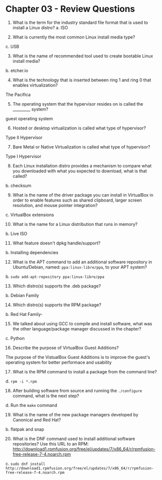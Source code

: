 # Chapter 03 - Review Questions

1) What is the term for the industry standard file format that is used to install a Linux distro?
  a. ISO
 
2) What is currently the most common Linux install media type?
 
 
  c. USB

3) What is the name of recommended tool used to create bootable Linux install media?
 
  b. etcher.io

4) What is the technology that is inserted between ring 1 and ring 0 that enables virtualization?

The Pacifica

5) The operating system that the hypervisor resides on is called the _________ system?

guest operating system

6) Hosted or desktop virtualization is called what type of hypervisor?

Type II Hypervisor

7) Bare Metal or Native Virtualization is called what type of hypervisor?

Type I Hypervisor

8) Each Linux installation distro provides a mechanism to compare what you downloaded with what you expected to download, what is that called?

  b. checksum
 
9) What is the name of the driver package you can install in VirtualBox in order to enable features such as shared clipboard, larger screen resolution, and mouse pointer integration?
  
  c. VirtualBox extensions
 
10) What is the name for a Linux distribution that runs in memory?
  
  b. Live ISO
 
11) What feature doesn't dpkg handle/support?

  b. Installing dependencies
 
12) What is the APT command to add an additional software repository in Ubuntu/Debian, named: `ppa:linux-libre/ppa`, to your APT system?

  b. `sudo add-apt-repository ppa:linux-libre/ppa`

13) Which distro(s) supports the .deb package?
  
  b. Debian Family

14) Which distro(s) supports the RPM package?
 
  b. Red Hat Family-
  
15) We talked about using GCC to compile and install software, what was the other language/package manager discussed in the chapter?
  
  c. Python
 

16) Describe the purpose of VirtualBox Guest Additions?

The purpose of the VistualBox Guest Additions is to improve the guest's operating system for better performace and usability

17) What is the RPM command to install a package from the command line?
 
  

  d. `rpm -i *.rpm`

18) After building software from source and running the ```./configure``` command, what is the next step?
  
  d. Run the ```make``` command

19) What is the name of the new package managers developed by Canonical and Red Hat?
  
  b.  flatpak and snap
  

20) What is the DNF command used to install additional software repositories? Use this URL to an RPM: http://download1.rpmfusion.org/free/el/updates/7/x86_64/r/rpmfusion-free-release-7-4.noarch.rpm
 
  c. `sudo dnf install http://download1.rpmfusion.org/free/el/updates/7/x86_64/r/rpmfusion-free-release-7-4.noarch.rpm`

  
